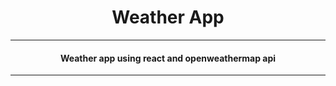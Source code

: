 <h1 align="center">Weather App</h1>
<hr>
<h4  align="center">Weather app using react and openweathermap api</h4>

 <hr>



